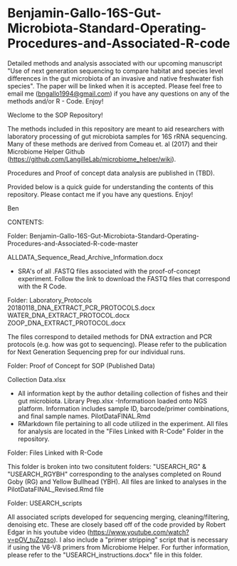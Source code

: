 # Benjamin-Gallo-16S-Gut-Microbiota-Standard-Operating-Procedures-and-Associated-R-code
Detailed methods and analysis associated with our upcoming manuscript "Use of next generation sequencing to compare habitat and species level differences in the gut microbiota of an invasive and native freshwater fish species". The paper will be linked when it is accepted. Please feel free to email me (bngallo1994@gmail.com) if you have any questions on any of the methods and/or R - Code. Enjoy!

Weclome to the SOP Repository!

The methods included in this repository are meant to aid researchers with laboratory processing of gut microbiota samples for 16S rRNA sequencing.
Many of these methods are derived from Comeau et. al (2017) and their Microbiome Helper Github (https://github.com/LangilleLab/microbiome_helper/wiki).

Procedures and Proof of concept data analysis are published in (TBD).

Provided below is a quick guide for understanding the contents of this repository. Please contact me if you have any questions.
Enjoy!

Ben


CONTENTS:

Folder: Benjamin-Gallo-16S-Gut-Microbiota-Standard-Operating-Procedures-and-Associated-R-code-master

ALLDATA_Sequence_Read_Archive_Information.docx
  - SRA's of all .FASTQ files associated with the proof-of-concept experiment. Follow the link to download the FASTQ files that correspond with the R Code.
  
Folder: Laboratory_Protocols
20180118_DNA_EXTRACT_PCR_PROTOCOLS.docx
WATER_DNA_EXTRACT_PROTOCOL.docx
ZOOP_DNA_EXTRACT_PROTOCOL.docx

The files correspond to detailed methods for DNA extraction and PCR protocols (e.g. how was got to sequencing).
Please refer to the publication for Next Generation Sequencing prep  for our individual runs.

Folder: Proof of Concept for SOP (Published Data)

Collection Data.xlsx
  - All information kept by the author detailing collection of fishes and their gut microbiota.
Library Prep.xlsx
  -Informatioon loaded onto NGS platform. Information includes sample ID, barcode/primer combinations, and final sample names.
PilotDataFINAL.Rmd
  - RMarkdown file pertaining to all code utilized in the experiment. All files for analysis are located in the "Files Linked with R-Code" Folder in the repository.

Folder: Files Linked with R-Code

This folder is broken into two consitutent folders: "USEARCH_RG" & "USEARCH_RGYBH" corresponding to the analyses completed on Round Goby (RG) and Yellow Bullhead (YBH).
All files are linked to analyses in the PilotDataFINAL_Revised.Rmd file

Folder: USEARCH_scripts

All associated scripts developed for sequencing merging, cleaning/filtering, denoising etc. These are closely based off of the code provided by
Robert Edgar in his youtube video (https://www.youtube.com/watch?v=pOV_tuZqzso). I also include a "primer stripping" script that is necessary if using the V6-V8 primers
from Microbiome Helper. For further information, please refer to the "USEARCH_instructions.docx" file in this folder.



